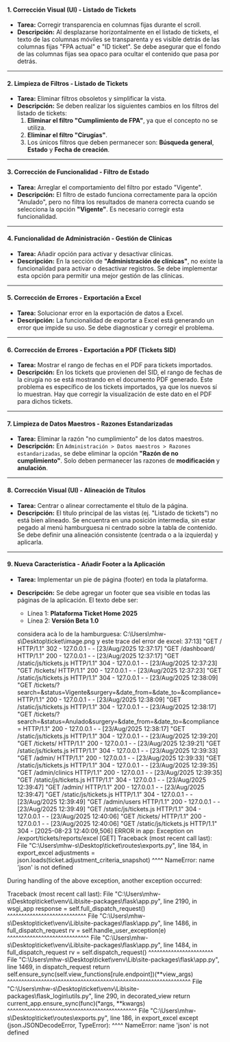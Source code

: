 

#### **1. Corrección Visual (UI) - Listado de Tickets**

*   **Tarea:** Corregir transparencia en columnas fijas durante el scroll.
*   **Descripción:** Al desplazarse horizontalmente en el listado de tickets, el texto de las columnas móviles se transparenta y es visible detrás de las columnas fijas "FPA actual" e "ID ticket". Se debe asegurar que el fondo de las columnas fijas sea opaco para ocultar el contenido que pasa por detrás.

---

#### **2. Limpieza de Filtros - Listado de Tickets**

*   **Tarea:** Eliminar filtros obsoletos y simplificar la vista.
*   **Descripción:** Se deben realizar los siguientes cambios en los filtros del listado de tickets:
    1.  **Eliminar el filtro "Cumplimiento de FPA"**, ya que el concepto no se utiliza.
    2.  **Eliminar el filtro "Cirugías"**.
    3.  Los únicos filtros que deben permanecer son: **Búsqueda general**, **Estado** y **Fecha de creación**.

---

#### **3. Corrección de Funcionalidad - Filtro de Estado**

*   **Tarea:** Arreglar el comportamiento del filtro por estado "Vigente".
*   **Descripción:** El filtro de estado funciona correctamente para la opción "Anulado", pero no filtra los resultados de manera correcta cuando se selecciona la opción **"Vigente"**. Es necesario corregir esta funcionalidad.

---

#### **4. Funcionalidad de Administración - Gestión de Clínicas**

*   **Tarea:** Añadir opción para activar y desactivar clínicas.
*   **Descripción:** En la sección de **"Administración de clínicas"**, no existe la funcionalidad para activar o desactivar registros. Se debe implementar esta opción para permitir una mejor gestión de las clínicas.

---

#### **5. Corrección de Errores - Exportación a Excel**

*   **Tarea:** Solucionar error en la exportación de datos a Excel.
*   **Descripción:** La funcionalidad de exportar a Excel está generando un error que impide su uso. Se debe diagnosticar y corregir el problema.

---

#### **6. Corrección de Errores - Exportación a PDF (Tickets SID)**

*   **Tarea:** Mostrar el rango de fechas en el PDF para tickets importados.
*   **Descripción:** En los tickets que provienen del SID, el rango de fechas de la cirugía no se está mostrando en el documento PDF generado. Este problema es específico de los tickets importados, ya que los nuevos sí lo muestran. Hay que corregir la visualización de este dato en el PDF para dichos tickets.

---

#### **7. Limpieza de Datos Maestros - Razones Estandarizadas**

*   **Tarea:** Eliminar la razón "no cumplimiento" de los datos maestros.
*   **Descripción:** En `Administración > Datos maestros > Razones estandarizadas`, se debe eliminar la opción **"Razón de no cumplimiento"**. Solo deben permanecer las razones de **modificación** y **anulación**.

---

#### **8. Corrección Visual (UI) - Alineación de Títulos**

*   **Tarea:** Centrar o alinear correctamente el título de la página.
*   **Descripción:** El título principal de las vistas (ej. "Listado de tickets") no está bien alineado. Se encuentra en una posición intermedia, sin estar pegado al menú hamburguesa ni centrado sobre la tabla de contenido. Se debe definir una alineación consistente (centrada o a la izquierda) y aplicarla.

---

#### **9. Nueva Característica - Añadir Footer a la Aplicación**

*   **Tarea:** Implementar un pie de página (footer) en toda la plataforma.
*   **Descripción:** Se debe agregar un footer que sea visible en todas las páginas de la aplicación. El texto debe ser:
    *   Línea 1: **Plataforma Ticket Home 2025**
    *   Línea 2: **Versión Beta 1.0**



    considera acà lo de la hamburguesa: C:\Users\mhw-s\Desktop\ticket\image.png 
    y este trace del error de excel: 37:13] "GET / HTTP/1.1" 302 -
127.0.0.1 - - [23/Aug/2025 12:37:17] "GET /dashboard/ HTTP/1.1" 200 -
127.0.0.1 - - [23/Aug/2025 12:37:17] "GET /static/js/tickets.js HTTP/1.1" 304 -
127.0.0.1 - - [23/Aug/2025 12:37:23] "GET /tickets/ HTTP/1.1" 200 -
127.0.0.1 - - [23/Aug/2025 12:37:23] "GET /static/js/tickets.js HTTP/1.1" 304 -
127.0.0.1 - - [23/Aug/2025 12:38:09] "GET /tickets/?search=&status=Vigente&surgery=&date_from=&date_to=&compliance= HTTP/1.1" 200 -
127.0.0.1 - - [23/Aug/2025 12:38:09] "GET /static/js/tickets.js HTTP/1.1" 304 -
127.0.0.1 - - [23/Aug/2025 12:38:17] "GET /tickets/?search=&status=Anulado&surgery=&date_from=&date_to=&compliance= HTTP/1.1" 200 -
127.0.0.1 - - [23/Aug/2025 12:38:17] "GET /static/js/tickets.js HTTP/1.1" 304 -
127.0.0.1 - - [23/Aug/2025 12:39:20] "GET /tickets/ HTTP/1.1" 200 -
127.0.0.1 - - [23/Aug/2025 12:39:21] "GET /static/js/tickets.js HTTP/1.1" 304 -
127.0.0.1 - - [23/Aug/2025 12:39:33] "GET /admin/ HTTP/1.1" 200 -
127.0.0.1 - - [23/Aug/2025 12:39:33] "GET /static/js/tickets.js HTTP/1.1" 304 -
127.0.0.1 - - [23/Aug/2025 12:39:35] "GET /admin/clinics HTTP/1.1" 200 -
127.0.0.1 - - [23/Aug/2025 12:39:35] "GET /static/js/tickets.js HTTP/1.1" 304 -
127.0.0.1 - - [23/Aug/2025 12:39:47] "GET /admin/ HTTP/1.1" 200 -
127.0.0.1 - - [23/Aug/2025 12:39:47] "GET /static/js/tickets.js HTTP/1.1" 304 -
127.0.0.1 - - [23/Aug/2025 12:39:49] "GET /admin/users HTTP/1.1" 200 -
127.0.0.1 - - [23/Aug/2025 12:39:49] "GET /static/js/tickets.js HTTP/1.1" 304 -
127.0.0.1 - - [23/Aug/2025 12:40:06] "GET /tickets/ HTTP/1.1" 200 -
127.0.0.1 - - [23/Aug/2025 12:40:06] "GET /static/js/tickets.js HTTP/1.1" 304 -
[2025-08-23 12:40:09,506] ERROR in app: Exception on /export/tickets/reports/excel [GET]
Traceback (most recent call last):
  File "C:\Users\mhw-s\Desktop\ticket\routes\exports.py", line 184, in export_excel
    adjustments = json.loads(ticket.adjustment_criteria_snapshot)
                  ^^^^
NameError: name 'json' is not defined

During handling of the above exception, another exception occurred:

Traceback (most recent call last):
  File "C:\Users\mhw-s\Desktop\ticket\venv\Lib\site-packages\flask\app.py", line 2190, in wsgi_app
    response = self.full_dispatch_request()
               ^^^^^^^^^^^^^^^^^^^^^^^^^^^^
  File "C:\Users\mhw-s\Desktop\ticket\venv\Lib\site-packages\flask\app.py", line 1486, in full_dispatch_request
    rv = self.handle_user_exception(e)
         ^^^^^^^^^^^^^^^^^^^^^^^^^^^^^
  File "C:\Users\mhw-s\Desktop\ticket\venv\Lib\site-packages\flask\app.py", line 1484, in full_dispatch_request
    rv = self.dispatch_request()
         ^^^^^^^^^^^^^^^^^^^^^^^
  File "C:\Users\mhw-s\Desktop\ticket\venv\Lib\site-packages\flask\app.py", line 1469, in dispatch_request
    return self.ensure_sync(self.view_functions[rule.endpoint])(**view_args)
           ^^^^^^^^^^^^^^^^^^^^^^^^^^^^^^^^^^^^^^^^^^^^^^^^^^^^^^^^^^^^^^^^^
  File "C:\Users\mhw-s\Desktop\ticket\venv\Lib\site-packages\flask_login\utils.py", line 290, in decorated_view
    return current_app.ensure_sync(func)(*args, **kwargs)
           ^^^^^^^^^^^^^^^^^^^^^^^^^^^^^^^^^^^^^^^^^^^^^^
  File "C:\Users\mhw-s\Desktop\ticket\routes\exports.py", line 186, in export_excel
    except (json.JSONDecodeError, TypeError):
            ^^^^
NameError: name 'json' is not defined
